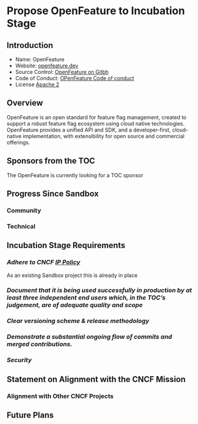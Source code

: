 # Propose OpenFeature to Incubation Stage




## Introduction

+ Name: OpenFeature
+ Website: [openfeature.dev](https://openfeature.dev)
+ Source Control: [OpenFeature on Gitbh](https://github.com/open-feature)
+ Code of Conduct: [OPenFeature Code of conduct](https://github.com/open-feature/community#code-of-conduct)
+ License [Apache 2](https://github.com/backstage/backstage/blob/master/LICENSE)


## Overview

OpenFeature is an open standard for feature flag management, created to support a robust feature flag ecosystem using cloud native technologies. OpenFeature provides a unified API and SDK, and a developer-first, cloud-native implementation, with extensibility for open source and commercial offerings.

## Sponsors from the TOC

The OpenFeature is currently looking for a TOC sponsor

## Progress Since Sandbox

### Community


### Technical


## Incubation Stage Requirements

### **_Adhere to CNCF [IP Policy](https://github.com/cncf/foundation/blob/master/charter.md#11-ip-policy)_**

As an existing Sandbox project this is already in place

### **_Document that it is being used successfully in production by at least three independent end users which, in the TOC’s judgement, are of adequate quality and scope_**

### **_Clear versioning scheme & release methodology_**

### **_Demonstrate a substantial ongoing flow of commits and merged contributions._**

### **_Security_**

## Statement on Alignment with the CNCF Mission

### Alignment with Other CNCF Projects

## Future Plans